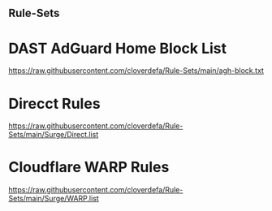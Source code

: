 ## Rule-Sets

# DAST AdGuard Home Block List
https://raw.githubusercontent.com/cloverdefa/Rule-Sets/main/agh-block.txt

# Direcct Rules
https://raw.githubusercontent.com/cloverdefa/Rule-Sets/main/Surge/Direct.list

# Cloudflare WARP Rules
https://raw.githubusercontent.com/cloverdefa/Rule-Sets/main/Surge/WARP.list